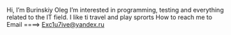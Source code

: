 Hi, I’m Burinskiy Oleg
I’m interested in programming, testing and everything related to the IT field. I like ti travel and play sprorts
How to reach me to Email ====> Exc1u7ive@yandex.ru

<!---
Exc1u7ive/Exc1u7ive is a ✨ special ✨ repository because its `README.md` (this file) appears on your GitHub profile.
You can click the Preview link to take a look at your changes.
--->
